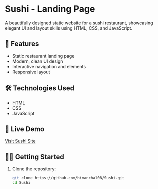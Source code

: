 
# Sushi - Landing Page

A beautifully designed static website for a sushi restaurant, showcasing elegant UI and layout skills using HTML, CSS, and JavaScript.

## 🌟 Features
- Static restaurant landing page
- Modern, clean UI design
- Interactive navigation and elements
- Responsive layout

## 🛠️ Technologies Used
- HTML
- CSS
- JavaScript

## 🚀 Live Demo
[Visit Sushi Site](https://himanchal08.github.io/Sushi)

## 🧑‍💻 Getting Started
1. Clone the repository:
   ```bash
   git clone https://github.com/himanchal08/Sushi.git
   cd Sushi
